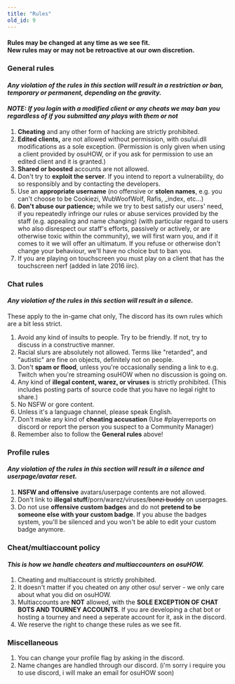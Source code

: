 ```yaml
---
title: "Rules"
old_id: 9
---
```

<h4 class="cenetered">Rules may be changed at any time as we see fit.<br>New rules may or may not be retroactive at our own discretion.</h4>

<h3><i class="game icon"></i> General rules</h3>

#### _Any violation of the rules in this section will result in a **restriction or ban, temporary or permanent**, depending on the gravity._
#### _NOTE: If you login with a modified client or any cheats we may ban you regardless of if you submitted any plays with them or not_

1. **Cheating** and any other form of hacking are strictly prohibited.
2. **Edited clients,** are not allowed without permission, with osu!ui.dll modifications as a sole exception. (Permission is only given when using a client provided by osuHOW, or if you ask for permission to use an edited client and it is granted.)
3. **Shared or boosted** accounts are not allowed.
4. Don't try to **exploit the server**. If you intend to report a vulnerability, do so responsibly and by contacting the developers.
5. Use an **appropriate username** (no offensive or **stolen names**, e.g. you can't choose to be Cookiezi, WubWoofWolf, Rafis, _index, etc...)
6. **Don't abuse our patience;** while we try to best satisfy our users' need, if you repeatedly infringe our rules or abuse services provided by the staff (e.g. appealing and name changing) (with particular regard to users who also disrespect our staff's efforts, passively or actively, or are otherwise toxic within the community), we will first warn you, and if it comes to it we will offer an ultimatum. If you refuse or otherwise don't change your behaviour, we'll have no choice but to ban you.
7. If you are playing on touchscreen you must play on a client that has the touchscreen nerf (added in late 2016 iirc).

<h3><i class="comment icon"></i> Chat rules</h3>

#### _Any violation of the rules in this section will result in a **silence**._

These apply to the in-game chat only, The discord has its own rules which are a bit less strict.

1. Avoid any kind of insults to people. Try to be friendly. If not, try to discuss in a constructive manner.
2. Racial slurs are absolutely not allowed. Terms like "retarded", and "autistic" are fine on objects, definitely not on people.
3. Don't **spam or flood**, unless you're occasionally sending a link to e.g. Twitch when you're streaming osuHOW when no discussion is going on.
4. Any kind of **illegal content, warez, or viruses** is strictly prohibited. (This includes posting parts of source code that you have no legal right to share.)
5. No NSFW or gore content.
6. Unless it's a language channel, please speak English.
7. Don't make any kind of **cheating accusation** (Use #playerreports on discord or report the person you suspect to a Community Manager)
8. Remember also to follow the **General rules** above!

<h3><i class="user icon"></i> Profile rules</h3>

#### _Any violation of the rules in this section will result in a **silence and userpage/avatar reset**._

1. **NSFW and offensive** avatars/userpage contents are not allowed.
2. Don't link to **illegal stuff**/porn/warez/viruses/<s>bonzi buddy</s> on userpages.
3. Do not use **offensive custom badges** and do not **pretend to be someone else with your custom badge**. If you abuse the badges system, you'll be silenced and you won't be able to edit your custom badge anymore.

<h3><i class="file text outline icon"></i> Cheat/multiaccount policy</h3>

#### _This is how we handle cheaters and multiaccounters on osuHOW._

1. Cheating and multiaccount is strictly prohibited.
2. It doesn't matter if you cheated on any other osu! server - we only care about what you did on osuHOW.
3. Multiaccounts are **NOT** allowed, with the **SOLE EXCEPTION OF CHAT BOTS AND TOURNEY ACCOUNTS**.  If you are developing a chat bot or hosting a tourney and need a seperate account for it, ask in the discord.
4. We reserve the right to change these rules as we see fit.

<h3><i class="list layout icon"></i> Miscellaneous</h3>

1. You can change your profile flag by asking in the discord.
2. Name changes are handled through our discord.
(i'm sorry i require you to use discord, i will make an email for osuHOW soon)
